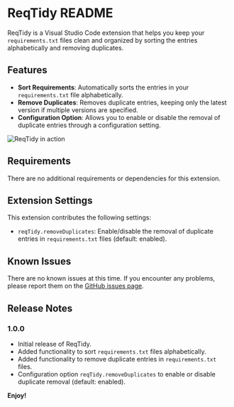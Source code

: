 # ReqTidy README

ReqTidy is a Visual Studio Code extension that helps you keep your `requirements.txt` files clean and organized by sorting the entries alphabetically and removing duplicates.

## Features

- **Sort Requirements**: Automatically sorts the entries in your `requirements.txt` file alphabetically.
- **Remove Duplicates**: Removes duplicate entries, keeping only the latest version if multiple versions are specified.
- **Configuration Option**: Allows you to enable or disable the removal of duplicate entries through a configuration setting.

![ReqTidy in action](https://github.com/moritzb/reqtidy/raw/main/images/reqtidy-action.gif)

## Requirements

There are no additional requirements or dependencies for this extension.

## Extension Settings

This extension contributes the following settings:

* `reqTidy.removeDuplicates`: Enable/disable the removal of duplicate entries in `requirements.txt` files (default: enabled).

## Known Issues

There are no known issues at this time. If you encounter any problems, please report them on the [GitHub issues page](https://github.com/moritzb/reqtidy/issues).

## Release Notes

### 1.0.0

- Initial release of ReqTidy.
- Added functionality to sort `requirements.txt` files alphabetically.
- Added functionality to remove duplicate entries in `requirements.txt` files.
- Configuration option `reqTidy.removeDuplicates` to enable or disable duplicate removal (default: enabled).

**Enjoy!**